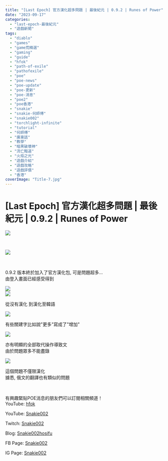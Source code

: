 ```yaml
---
title: "[Last Epoch] 官方漢化超多問題 | 最後紀元 | 0.9.2 | Runes of Power"
date: "2023-09-17"
categories: 
  - "last-epoch-最後紀元"
  - "遊戲新聞"
tags: 
  - "diablo"
  - "games"
  - "game荒精選"
  - "gaming"
  - "guide"
  - "hfok"
  - "path-of-exile"
  - "pathofexile"
  - "poe"
  - "poe-news"
  - "poe-update"
  - "poe-更新"
  - "poe-消息"
  - "poe2"
  - "poe香港"
  - "snakie"
  - "snakie-何師傅"
  - "snakie002"
  - "torchlight-infinite"
  - "tutorial"
  - "何師傅"
  - "廣東話"
  - "教學"
  - "暗黑破壞神"
  - "流亡黯道"
  - "火炬之光"
  - "遊戲介紹"
  - "遊戲攻略"
  - "遊戲評價"
  - "香港"
coverImage: "Title-7.jpg"
---
```


# \[Last Epoch\] 官方漢化超多問題 | 最後紀元 | 0.9.2 | Runes of Power

  
![](WordPress/Title-7-1024x576.jpg)  

  
   

  
![](WordPress/1-10-1024x575.png)  

  
   

  
0.9.2 版本終於加入了官方漢化包, 可是問題超多...  
由登入畫面已經感受得到  

  
![](WordPress/2-1-2.png)  
![](WordPress/2-2-2.png)  

  
從沒有漢化 到漢化至韓語  

  
![](WordPress/3-10.png)  

  
有些關建字比如說"更多"寫成了"增加"  

  
![](WordPress/4-12.png)  

  
亦有明顯的全部取代操作導致文  
由於問題眾多不能盡錄  

  
![](WordPress/5-8.png)  

  
這個問題不僅限漢化  
據悉, 俄文的翻譯也有類似的問題  

  
   

  
有興趣緊貼POE消息的朋友們可以訂閱相關頻道！  
YouTube: [hfok](https://www.youtube.com/channel/UC2m4uqcEr8pIxkO6odaDHjw/)  

  
  

  
  
YouTube: [Snakie002](https://www.youtube.com/c/Snakie002/)  

  
Twitch: [Snakie002](https://www.twitch.tv/snakie002/)  

  
Blog: [Snakie002hosifu](https://snakie002hosifu.blog/)  

  
FB Page: [Snakie002](https://www.facebook.com/Snakie002/)  

  
IG Page: [Snakie002](https://www.instagram.com/snakie002/)

